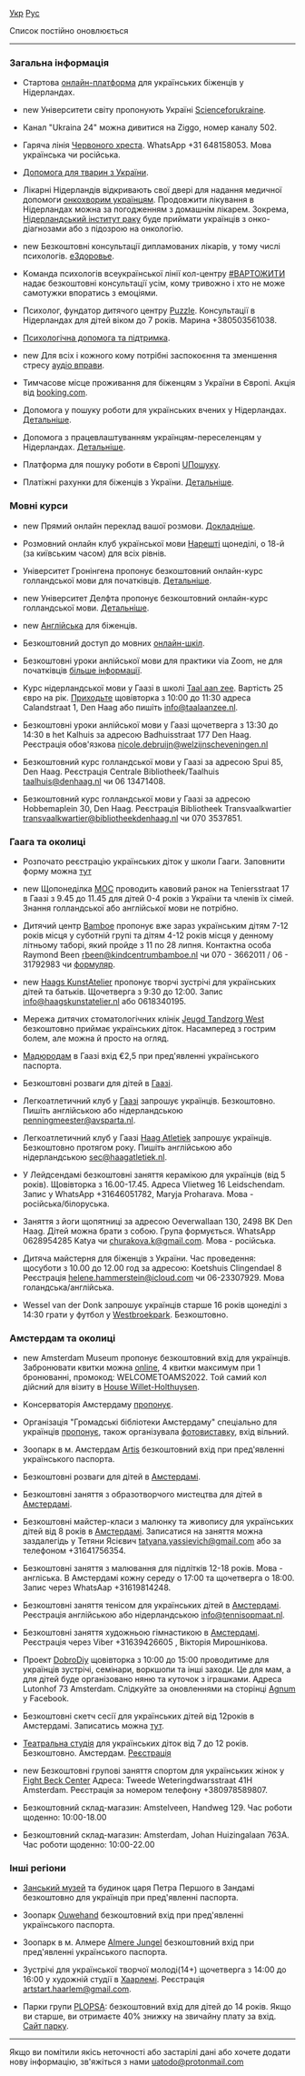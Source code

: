 [Укр](/) [Рус](/ru)

Список постійно оновлюється

---

### Загальна інформація 

* Стартова [онлайн-платформа](https://www.refugeehelp.nl/get-help) для українських біженців у Нідерландах.

* <span class="new">new</span> Університети світу пропонують Україні [Scienceforukraine](https://scienceforukraine.eu).

* Канал "Ukraina 24" можна дивитися на Ziggo, номер каналу 502.

* Гаряча лінія [Червоного хреста](https://www.rodekruis.nl/ukrainian/). WhatsApp +31 648158053. Мова українська чи російська.

* [Допомога для тварин з України](https://www.hulpvoordierenuitoekraine.nl/uk/#).

* Лікарні Нідерландів відкривають свої двері для надання медичної допомоги [онкохворим українцям](https://www.kanker.nl/nieuwsberichten/gratis-kankerzorg-voor-oekraiense-vluchtelingen). Продовжити лікування в Нідерландах можна за погодженням з домашнім лікарем. Зокрема, [Нідерландський інститут раку](https://m.facebook.com/story.php?story_fbid=2047501065429688&id=100005094433625&m_entstream_source=timeline&refid=17&ref=bookmarks&tn=%2As%2AsH-R) буде приймати українців з онко-діагнозами або з підозрою на онкологію.

* <span class="new">new</span> Безкоштовні консультації дипламованих лікарів, у тому числі психологів. [еЗдоровье](https://okdoc.me).

* Kоманда психологів всеукраїнської лінії кол-центру [#ВАРТОЖИТИ](https://vartozhyty.com.ua/oncopsychologyhelp) надає безкоштовні консультації усім, кому тривожно і хто не може самотужки впоратись з емоціями. 

* Психолог, фундатор дитячого центру [Puzzle](https://instagram.com/detskiy_puzzle?igshid=YmMyMTA2M2Y=). Консультації в Hiдерландах для дітей віком до 7 років. Марина +380503561038.

* [Психологічна допомога та підтримка](https://docs.google.com/forms/d/e/1FAIpQLSdxyxHfXTnF5xxZUTxYb1Isz1OHFmU3crQjwN6jFrl0VJRSBA/viewform).

* <span class="new">new</span> Для всіх і кожного кому потрібні заспокоєння та зменшення стресу [аудіо вправи](https://voice4comfort.com).

* Тимчасове місце проживання для біженцям з України в Європі. Акція від [booking.com](https://www.booking.com/dealspage.uk.html?auth_success=1&tmpl=deal_finder&soz=1&lang_changed=1&lang=uk&sid=43ef49cada7ff35903a3222072ca247b&lang_click=other&label=gen173nr-1DCCUoggI46AdIIVgEaKkBiAEBmAEhuAEHyAEN2AED6AEB-AEDiAIBqAIDuALz-qSSBsACAdICJDZjMWJiN2E3LWZhMWUtNDZlMy05NGVlLWJlZjBlOGZlMjk1ONgCBOACAQ&cdl=ru).

* Допомога у пошуку роботи для українських вчених у Нідерландах. [Детальніше](https://delftacademia.org/job.22100208.434).

* Допомога з працевлаштуванням українцям-переселенцям у Нідерландах. [Детальніше](https://svoboda.legal).

* Платформа для пошуку роботи в Європі [UПошуку](https://t.me/uposhuku).

* Платіжні рахунки для біженців з України. [Детальніше](https://www.betaalvereniging.nl/украіни/).



### Мовні курси

* <span class="new">new</span> Прямий онлайн переклад вашої розмови. [Докладніше](https://www.pryv.it/).

* Розмовний онлайн клуб української мови [Нарешті](https://www.facebook.com/nareshticlub/?ref=page_internal)  щонеділі, о 18-й (за київським часом) для всіх рівнів.

* Університет Гронінгена пропонує безкоштовний онлайн-курс голландської мови для початківців. [Детальніше](https://www.rug.nl/language-centre/about-us/news/free-online-dutch-beginners-course-available?fbclid=IwAR3VtZTTJJQiaFjy2PrUly4uTHC9nPwdhcNj3sxrbIDpf5okXQ2ILGuJEkE).

* <span class="new">new</span> Університет Делфта пропонує безкоштовний онлайн-курс голландської мови. [Детальніше](https://www.tudelft.nl/en/tpm/about-the-faculty/departments/staff-departments/centre-for-languages-and-academic-skills/education/dutch-courses/courses/beginners-courses/online-beginners-course).

* <span class="new">new</span> [Англійська](https://t.me/+1s_owWRGHU4zNWE0) для біженців.

* Безкоштовний доступ до мовних [онлайн-шкіл](https://www.instagram.com/p/Cbo__KADZ-w/?utm_medium=share_sheet).

* Безкоштовні уроки анлійської мови для практики via Zoom, не для початківців [більше інформації](https://www.facebook.com/groups/653142422642785/permalink/664996308124063/?sfnsn=mo&ref=share).

* Kурс нідерландської мови у Гаазi в школі [Taal aan zee](https://taalaanzee.nl/contact). Вартість 25 євро на рік. [Приходьте](https://taalaanzee.nl/les-krijgen/centraal) щовівторка з 10:00 до 11:30 адреса Calandstraat 1, Den Haag або пишіть <info@taalaanzee.nl>.

* Безкоштовні уроки анлійської мови у Гаазi щочетверга з 13:30 до 14:30 в het Kalhuis за адресою Badhuisstraat 177 Den Haag. Реєстрація обов'язкова <nicole.debruijn@welzijnscheveningen.nl>

* Безкоштовний курс голландської мови у Гаазi за адресою Spui 85, Den Haag. Реєстрація Centrale Bibliotheek/Taalhuis <taalhuis@denhaag.nl> чи 06 13471408.

* Безкоштовний курс голландської мови у Гаазi за адресою Hobbemaplein 30, Den Haag. Реєстрація Bibliotheek Transvaalkwartier <transvaalkwartier@bibliotheekdenhaag.nl> чи 070 3537851.



### Гаага та околицi

* Розпочато реєстрацію українських діток у школи Гааги. Заповнити форму можна [тут](https://scholenwijzer.denhaag.nl/signup-newcomers)

* <span class="new">new</span> Щопонеділка [MOC](https://www.mocschilderswijk.nl) проводить кавовий ранок на Teniersstraat 17 в Гаазі з 9.45 до 11.45 для дітей 0-4 років з України та членів їх сімей. Знання голландської або англійської мови не потрібно.

* Дитячий центр [Bamboe](https://www.kindcentrumbamboe.nl) пропонує вже зараз українським дітям 7-12 років місця у суботній групі та дітям 4-12 років місця у денному літньому таборі, який пройде з 11 по 28 липня. Контактна особа Raymond Been <rbeen@kindcentrumbamboe.nl> чи 070 - 3662011 / 06 - 31792983 чи [формуляр](https://forms.office.com/Pages/ResponsePage.aspx?id=U8tAmLxXtEu4BBU7XfsB2QTnhmjpmBFJpgdv_0YDoD5UNElLMjdMV0FHNEcwNzZPRzdGWE5BRTJCQi4u).

* <span class="new">new</span> [Haags KunstAtelier](https://www.haagskunstatelier.nl) пропонує творчі зустрічі для українських дітей та батьків. Щочетверга з 9:30 до 12:00. Запис <info@haagskunstatelier.nl> або 0618340195.

* Мережа дитячих стоматологічних клінік [Jeugd Tandzorg West](https://www.smile-west.com/) безкоштовно приймає українських діток. Насамперед з гострим болем, але можна й просто на огляд.

* [Мадюродам](https://www.madurodam.nl/ru) в Гаазі вхід €2,5 при пред'явленні українського паспорта.

* Безкоштовні розваги для дітей в [Гаазі](https://www.facebook.com/2021697194510945/posts/7756351761045431/?d=n).

* Легкоатлетичний клуб у [Гаазі](https://www.avsparta.nl) запрошує українців. Безкоштовно. Пишіть англійською або нідерландською <penningmeester@avsparta.nl>.

* Легкоатлетичний клуб у Гаазі [Haag Atletiek](https://www.haagatletiek.nl/index.php?page=493&sid=1) запрошує українців. Безкоштовно протягом року. Пишіть англійською або нідерландською <sec@haagatletiek.nl>.

* У Лейдсендамі безкоштовні заняття керамікою для українців (від 5 років). Щовівторка з 16.00-17.45. Адреса Vlietweg 16 Leidschendam. Запис у WhatsApp +31646051782, Maryja Proharava. Мова - російська/білоруська.

* Заняття з йоги щопятниці за адресою Oeverwallaan 130, 2498 BK Den Haag. Дітей можна брати з собою. Група формується. WhatsApp 0628954285 Katya  чи <churakova.k@gmail.com>. Мова - російська.

* Дитяча майстерня для біженців з України. Час проведення: щосуботи з 10.00 до 12.00 год за адресою: Koetshuis Clingendael 8 Реєстрація <helene.hammerstein@icloud.com> чи 06-23307929. Мова голандська/англійська.

* Wessel van der Donk запрошує українців старше 16 років щонеділі з 14:30 грати у футбол у [Westbroekpark](https://www.google.com/maps/place/52°06'12.0%22N+4°17'31.7%22E/@52.1033333,4.2899502,17z/data=!3m1!4b1!4m6!3m5!1s0x0:0xdee9c020a8b3c1bc!7e2!8m2!3d52.1033398!4d4.2921466). Безкоштовно. 



### Амстердам та околицi

* <span class="new">new</span> Amsterdam Museum пропонує безкоштовний вхід для українців. Забронювати квитки можна [online](https://tickets.hermitage.nl/Exhibitions/Register?id=B3360C62-B194-EC11-8155-000C29FE75C1), 4 квитки максимум при 1 бронюванні, промокод: WELCOMETOAMS2022. Той самий кол дійсний для візиту в [House Willet-Holthuysen](https://tickets.amsterdammuseum.nl/?lang=nl). 

* Kонсерваторія Амстердаму [пропонує](https://www.conservatoriumvanamsterdam.nl/cva-reachout/).
 
* Організація "Громадські бібліотеки Амстердаму" спеціально для українців [пропонує](https://www.oba.nl/actueel/Ukraine.html), також організувала [фотовиставку](https://www.oba.nl/agenda/oosterdok/fotoexpositieamsterdammeetlviv.html), вхід вільний.

* Зоопарк в м. Амстердам [Artis](https://www.artis.nl/nl/) безкоштовний вхід при пред'явленні українського паспорта. 

* Безкоштовні розваги для дітей в [Амстердамі](https://www.instagram.com/p/CbcQmxYgkbr/?utm_medium=copy_link).

* Безкоштовні заняття з образотворчого мистецтва для дітей в [Амстердамі](https://www.instagram.com/p/Ca5EItGgSV-/?utm_medium=copy_link).

* Безкоштовні майстер-класи з малюнку та живопису для українських дітей від 8 років в [Амстердамі](https://wackersacademie.nl/gratis-workshops-kinderen-oekraine/). Записатися на заняття можна заздалегідь у Тетяни Ясієвич <tatyana.yassievich@gmail.com> або за телефоном +31641756354.

* Безкоштовні заняття з малювання для підлітків 12-18 років.  Мова - англіська. В Амстердамі кожну середу о 17:00 та щочетверга о 18:00. Запис через WhatsAap +31619814248.

* Безкоштовні заняття тенісом для українських дітей в [Амстердамі](https://tennisopmaat.nl). Реєстрація англійською або нідерландською <info@tennisopmaat.nl>.

* Безкоштовні заняття художньою гімнастикою в [Амстердамі](https://rgstudio.nl). Реєстрація через Viber +31639426605 , Вікторія Мирошнікова.

* Проект [DobroDiy]((https://lycka.amsterdam/)) щовівторка з 10:00 до 15:00 проводитиме для українців зустрічі, семінари, воркшопи та інші заходи. Це для мам, а для дітей буде організовано няню та куточок з іграшками. Адреса Lutonhof 73 Amsterdam. Слідкуйте за оновленнями на сторінці [Agnum](https://www.facebook.com/Agnumevent) у Facebook.

* Безкоштовні скетч сесії для українських дітей від 12років в Амстердамі. Записатись можна [тут](https://instagram.com/kateryna_ti_art?utm_medium=copy_link).

* [Театральна студія](https://www.instagram.com/p/CbfL_dSK7hH/) для українських діток від 7 до 12 років. Безкоштовно. Амстердам. [Реєстрація](https://www.instagram.com/go_sonya/)

* <span class="new">new</span> Безкоштовні групові заняття спортом для українських жінок у [Fight Beck Center](https://www.fightbeck.nl) Адреса: Tweede Weteringdwarsstraat 41H Amsterdam. Реєстрація за номером телефону +380978589807.

* Безкоштовний склад-магазин: Amstelveen, Handweg 129. Час роботи щоденно: 10:00-18.00

* Безкоштовний склад-магазин: Amsterdam, Johan Huizingalaan 763A. Час роботи щоденно: 10:00-22.00



### Iншi pегiони

* [Занський музей](https://zaansmuseum.nl/zien-doen/gratis-toegang-voor-mensen-uit-oekraine/) та будинок царя Петра Першого в Зандамі безкоштовно для українців при пред'явленні паспорта.

* Зоопарк [Ouwehand](https://www.ouwehand.nl/) безкоштовний вхід при пред'явленні українського паспорта.

* Зоопарк в м. Алмере [Almere Jungel](https://almerejungle.nl) безкоштовний вхід при пред'явленні українського паспорта. 

* Зустрічі для української творчої молоді(14+) щочетверга з 14:00 до 16:00 у художній студії в [Хаарлемі](https://www.instagram.com/artstart.haarlem/). Реєстрація  <artstart.haarlem@gmail.com>.

* Парки групи [PLOPSA](https://www.looopings.nl/weblog/19175/Gevluchte-Oekraiense-kinderen-mogen-gratis-naar-Plopsa-parken.html): безкоштовний вхід для дітей до 14 років. Якщо ви старше, ви отримаєте 40% знижку на звичайну плату за вхід. [Сайт парку](https://www.plopsaindoorcoevorden.nl/nl).


---

Якщо ви помітили якісь неточності або застарілі дані або хочете додати нову інформацію, зв'яжіться з нами <uatodo@protonmail.com> 

